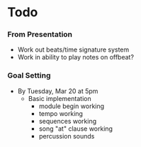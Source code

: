 # Todo

### From Presentation
- Work out beats/time signature system
- Work in ability to play notes on offbeat?

### Goal Setting
- By Tuesday, Mar 20 at 5pm
  - Basic implementation
    - module begin working
    - tempo working
    - sequences working
    - song "at" clause working
    - percussion sounds
